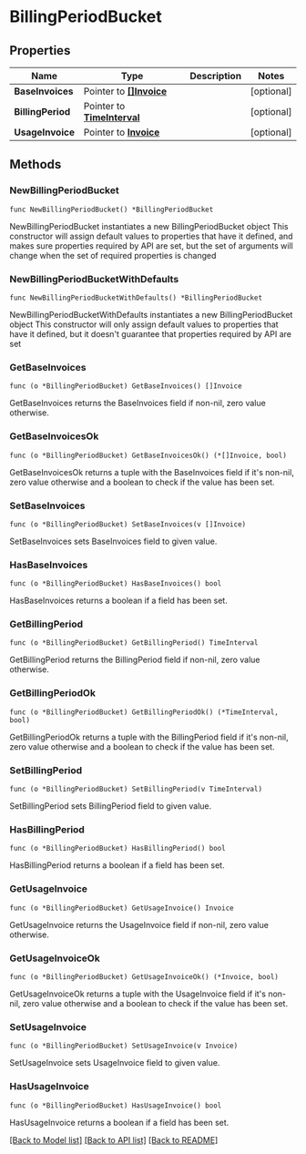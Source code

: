 # BillingPeriodBucket

## Properties

Name | Type | Description | Notes
------------ | ------------- | ------------- | -------------
**BaseInvoices** | Pointer to [**[]Invoice**](Invoice.md) |  | [optional] 
**BillingPeriod** | Pointer to [**TimeInterval**](TimeInterval.md) |  | [optional] 
**UsageInvoice** | Pointer to [**Invoice**](Invoice.md) |  | [optional] 

## Methods

### NewBillingPeriodBucket

`func NewBillingPeriodBucket() *BillingPeriodBucket`

NewBillingPeriodBucket instantiates a new BillingPeriodBucket object
This constructor will assign default values to properties that have it defined,
and makes sure properties required by API are set, but the set of arguments
will change when the set of required properties is changed

### NewBillingPeriodBucketWithDefaults

`func NewBillingPeriodBucketWithDefaults() *BillingPeriodBucket`

NewBillingPeriodBucketWithDefaults instantiates a new BillingPeriodBucket object
This constructor will only assign default values to properties that have it defined,
but it doesn't guarantee that properties required by API are set

### GetBaseInvoices

`func (o *BillingPeriodBucket) GetBaseInvoices() []Invoice`

GetBaseInvoices returns the BaseInvoices field if non-nil, zero value otherwise.

### GetBaseInvoicesOk

`func (o *BillingPeriodBucket) GetBaseInvoicesOk() (*[]Invoice, bool)`

GetBaseInvoicesOk returns a tuple with the BaseInvoices field if it's non-nil, zero value otherwise
and a boolean to check if the value has been set.

### SetBaseInvoices

`func (o *BillingPeriodBucket) SetBaseInvoices(v []Invoice)`

SetBaseInvoices sets BaseInvoices field to given value.

### HasBaseInvoices

`func (o *BillingPeriodBucket) HasBaseInvoices() bool`

HasBaseInvoices returns a boolean if a field has been set.

### GetBillingPeriod

`func (o *BillingPeriodBucket) GetBillingPeriod() TimeInterval`

GetBillingPeriod returns the BillingPeriod field if non-nil, zero value otherwise.

### GetBillingPeriodOk

`func (o *BillingPeriodBucket) GetBillingPeriodOk() (*TimeInterval, bool)`

GetBillingPeriodOk returns a tuple with the BillingPeriod field if it's non-nil, zero value otherwise
and a boolean to check if the value has been set.

### SetBillingPeriod

`func (o *BillingPeriodBucket) SetBillingPeriod(v TimeInterval)`

SetBillingPeriod sets BillingPeriod field to given value.

### HasBillingPeriod

`func (o *BillingPeriodBucket) HasBillingPeriod() bool`

HasBillingPeriod returns a boolean if a field has been set.

### GetUsageInvoice

`func (o *BillingPeriodBucket) GetUsageInvoice() Invoice`

GetUsageInvoice returns the UsageInvoice field if non-nil, zero value otherwise.

### GetUsageInvoiceOk

`func (o *BillingPeriodBucket) GetUsageInvoiceOk() (*Invoice, bool)`

GetUsageInvoiceOk returns a tuple with the UsageInvoice field if it's non-nil, zero value otherwise
and a boolean to check if the value has been set.

### SetUsageInvoice

`func (o *BillingPeriodBucket) SetUsageInvoice(v Invoice)`

SetUsageInvoice sets UsageInvoice field to given value.

### HasUsageInvoice

`func (o *BillingPeriodBucket) HasUsageInvoice() bool`

HasUsageInvoice returns a boolean if a field has been set.


[[Back to Model list]](../README.md#documentation-for-models) [[Back to API list]](../README.md#documentation-for-api-endpoints) [[Back to README]](../README.md)


